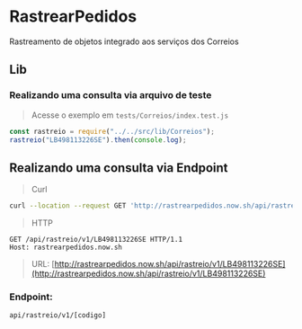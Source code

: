 # RastrearPedidos

Rastreamento de objetos integrado aos serviços dos Correios

## Lib

### Realizando uma consulta via arquivo de teste

> Acesse o exemplo em `tests/Correios/index.test.js`

```js
const rastreio = require("../../src/lib/Correios");
rastreio("LB498113226SE").then(console.log);
```

## Realizando uma consulta via Endpoint

> Curl

```sh
curl --location --request GET 'http://rastrearpedidos.now.sh/api/rastreio/v1/LB498113226SE'
```

> HTTP

```http
GET /api/rastreio/v1/LB498113226SE HTTP/1.1
Host: rastrearpedidos.now.sh
```

> URL: [http://rastrearpedidos.now.sh/api/rastreio/v1/LB498113226SE](http://rastrearpedidos.now.sh/api/rastreio/v1/LB498113226SE)

### Endpoint:

`api/rastreio/v1/[codigo]`
